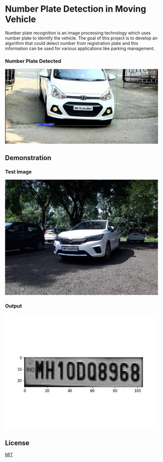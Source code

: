 # Number Plate Detection in Moving Vehicle

Number plate recognition is an image processing technology which uses number plate to identify the vehicle. The goal of this project is to develop an algorithm that could
detect number from registration plate and this information can be used for various applications like parking management.


### Number Plate Detected
![Number Plate](https://github.com/rushiware/Number-Plate-Detection-in-Moving-Vehicle/blob/main/Demonstration/Number_Plate.PNG)

## Demonstration
### Test Image
![Test Image](https://github.com/rushiware/Number-Plate-Detection-in-Moving-Vehicle/blob/main/Demonstration/Test_Image.jpg)

### Output
![Output](https://github.com/rushiware/Number-Plate-Detection-in-Moving-Vehicle/blob/main/Demonstration/Output.jpg)

## License

[MIT](https://choosealicense.com/licenses/mit/)
